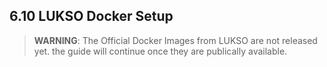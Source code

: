 ## 6.10 LUKSO Docker Setup

> **WARNING**: The Official Docker Images from LUKSO are not released yet. the guide will continue once they are publically available.
